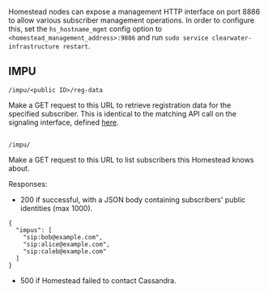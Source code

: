 Homestead nodes can expose a management HTTP interface on port 8886 to allow various subscriber management operations. In order to configure this, set the `hs_hostname_mgmt` config option to `<homestead_management_address>:9886` and run `sudo service clearwater-infrastructure restart`.

## IMPU

    /impu/<public ID>/reg-data

Make a GET request to this URL to retrieve registration data for the specified subscriber. This is identical to the matching API call on the signaling interface, defined [here](https://github.com/Metaswitch/homestead/blob/dev/docs/homestead_api.md#impu---persistent-registration-state).

##

    /impu/

Make a GET request to this URL to list subscribers this Homestead knows about.

Responses:

  * 200 if successful, with a JSON body containing subscribers' public identities (max 1000).
  
  ```
  {
    "impus": [
      "sip:bob@example.com",
      "sip:alice@example.com",
      "sip:caleb@example.com"
    ]
  }
  ```
  
  * 500 if Homestead failed to contact Cassandra.
